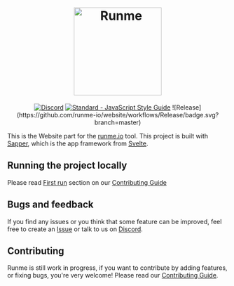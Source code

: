 <h1 align="center">
  <a href="https://runme.io"><img src="https://runme.io/static/button.svg" alt="Runme" width="200"></a>
</h1>

<p align="center">
  <a href="https://chat.jexia.com"><img src="https://img.shields.io/badge/chat-on%20discord-7289da.svg?sanitize=true" alt="Discord"></a>
  <a href="https://standardjs.com/"><img src="https://img.shields.io/badge/code%20style-standard-brightgreen.svg" alt="Standard - JavaScript Style Guide"></a>
  ![Release](https://github.com/runme-io/website/workflows/Release/badge.svg?branch=master)
</p>

This is the Website part for the [runme.io](https://runme.io) tool. This project is built with [Sapper](https://sapper.svelte.dev), which is the app framework from [Svelte](https://svelte.dev).

## Running the project locally

Please read [First run][] section on our [Contributing Guide][]

## Bugs and feedback

If you find any issues or you think that some feature can be improved, feel free to create an [Issue][] or talk to us on [Discord][].

## Contributing

Runme is still work in progress, if you want to contribute by adding features, or fixing bugs, you're very welcome! Please read our [Contributing Guide][].

[Sapper]: https://sapper.svelte.dev
[Svelte]: https://svelte.dev
[First run]: ./CONTRIBUTING.md#first-run
[Contributing Guide]: ./CONTRIBUTING.md
[Discord]: https://chat.jexia.com
[Issue]: https://github.com/runme-io/website/issues
